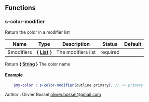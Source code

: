 ## Functions


### s-color-modifier

Return the color in a modifier list


Name  |  Type  |  Description  |  Status  |  Default
------------  |  ------------  |  ------------  |  ------------  |  ------------
$modifiers  |  **{ [List](http://www.sass-lang.com/documentation/file.SASS_REFERENCE.html#lists) }**  |  The modifiers list  |  required  |

Return **{ [String](http://www.sass-lang.com/documentation/file.SASS_REFERENCE.html#sass-script-strings) }** The color name

#### Example
```scss
	$my-color : s-color-modifier(outline primary); // => primary
```
Author : Olivier Bossel <olivier.bossel@gmail.com>